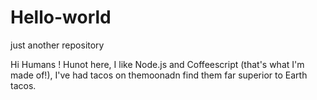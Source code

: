 # Hello-world
just another repository

Hi Humans !
Hunot here, I like Node.js and Coffeescript (that's what I'm made of!),
I've had tacos on themoonadn find them far superior to Earth tacos.
